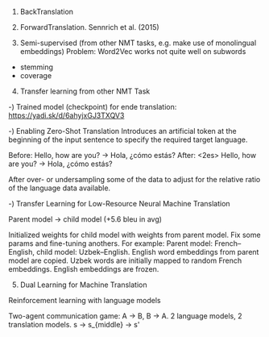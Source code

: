 1) BackTranslation




2) ForwardTranslation. Sennrich et al. (2015)




3) Semi-supervised (from other NMT tasks, e.g. make use of monolingual embeddings)
Problem: Word2Vec works not quite well on subwords
- stemming
- coverage 



4) Transfer learning from other NMT Task

-) Trained model (checkpoint) for ende translation: https://yadi.sk/d/6ahyjxGJ3TXQV3

-) Enabling Zero-Shot Translation
Introduces an artificial token at the beginning of the input sentence to specify the required target language.

Before: Hello, how are you? -> Hola, ¿cómo estás?
After: <2es> Hello, how are you? -> Hola, ¿cómo estás?

After over- or undersampling some of the data to adjust for the relative ratio of the language data available.

-) Transfer Learning for Low-Resource Neural Machine Translation

Parent model -> child model (+5.6 bleu in avg)

Initialized weights for child model with weights from parent model.
Fix some params and fine-tuning anothers.
For example:
Parent model: French–English, child model: Uzbek–English.
English word embeddings from parent model are copied.
Uzbek words are initially mapped to random French embeddings.
English embeddings are frozen.

5) Dual Learning for Machine Translation

Reinforcement learning with language models

Two-agent communication game:
A -> B, B -> A.
2 language models, 2 translation models. s -> s_{middle} -> s'
